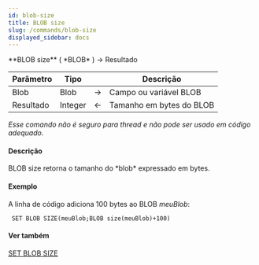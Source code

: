 ```yaml
---
id: blob-size
title: BLOB size
slug: /commands/blob-size
displayed_sidebar: docs
---
```


<!--REF #_command_.BLOB size.Syntax-->**BLOB size** ( *BLOB* ) -> Resultado<!-- END REF-->
<!--REF #_command_.BLOB size.Params-->
| Parâmetro | Tipo |  | Descrição |
| --- | --- | --- | --- |
| Blob | Blob | &#8594;  | Campo ou variável BLOB |
| Resultado | Integer | &#8592; | Tamanho em bytes do BLOB |

<!-- END REF-->

*Esse comando não é seguro para thread e não pode ser usado em código adequado.*


#### Descrição 

<!--REF #_command_.BLOB size.Summary-->BLOB size retorna o tamanho do *blob* expressado em bytes.<!-- END REF-->

#### Exemplo 

A linha de código adiciona 100 bytes ao BLOB *meuBlob*:

```4d
 SET BLOB SIZE(meuBlob;BLOB size(meuBlob)+100)
```

#### Ver também 

[SET BLOB SIZE](set-blob-size.md)  